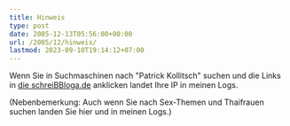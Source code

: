 ```yaml
---
title: Hinweis
type: post
date: 2005-12-13T05:56:00+00:00
url: /2005/12/hinweis/
lastmod: 2023-09-10T19:14:12+07:00
---
```

Wenn Sie in Suchmaschinen nach "Patrick Kollitsch" suchen und die Links in [die schreiBBloga.de][1] anklicken landet Ihre IP in meinen Logs.

(Nebenbemerkung: Auch wenn Sie nach Sex-Themen und Thaifrauen suchen landen Sie hier und in meinen Logs.)

 [1]: http://die.schreibbloga.de/
